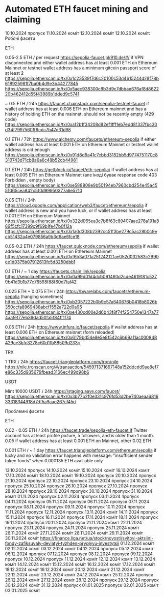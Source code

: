 # Automated ETH faucet mining and claiming
10.10.2024 пропуск
11.10.2024 коміт
12.10.2024 коміт
12.10.2024 коміт:
Робочі фасети  

ETH

0.05-2.5 ETH / per request https://sepolia-faucet.pk910.de/#/ if VPN disconnected and either wallet address has at least 0.001 ETH on Ethereum Mainnet or testnet wallet address has a minimum gitcoin passport score of at least 2
https://sepolia.etherscan.io/tx/0x1c23539f7d6c20100c53d4615244d28f78b618925981f7ba0b4d9e3b44277845
https://sepolia.etherscan.io/tx/0x5aec938300c8b3d9c7dbbae676af8d862220b462412d55f43989b1dded9c5741

~ 0.5 ETH / 24h https://faucet.chainstack.com/sepolia-testnet-faucet if wallet address has at least 0.006 ETH on Ethereum mainnet and has a history of holding ETH on the mainnet, should not be recently empty (429 code)
https://sepolia.etherscan.io/tx/0xa12b1f34208d82ef1fff1eb7edd81337fbc30d34f7997560ff9cdc7b47d31d98

0.1 ETH / 72h https://www.alchemy.com/faucets/ethereum-sepolia if either wallet address has at least 0.001 ETH on Ethereum Mainnet or testnet wallet address is old enough
https://sepolia.etherscan.io/tx/0x91d8d8a41c7cbbd3182bb5d9774751170c8310743d71cb8a6a6c48b52cb44981


0.1 ETH / 24h https://getblock.io/faucet/eth-sepolia/ if wallet address has at least 0.005 ETH on Ethereum Mainnet (але іноді буває response code 403 Forbidden , empty body)
https://sepolia.etherscan.io/tx/0xe588808e9b50194eb7960cbd254e45a4551065cea842c5f0d99950377a6e5710

0.05 ETH / 24h https://cloud.google.com/application/web3/faucet/ethereum/sepolia if wallet address is new and you have luck, or if wallet address has at least 0.001 ETH on Ethereum Mainnet
https://sepolia.etherscan.io/tx/0x322d065ea3c7b8f63c89407aae278a191a889f5cfc17399c9f69b1fe47b0f12a
https://sepolia.etherscan.io/tx/0x1a0d308b2392cc51f3be279c5ac28b0c9ecb51432a4e079856a9b3d6ae6fce18


0.05-0.2 ETH / 24h https://faucet.quicknode.com/ethereum/sepolia if wallet address has at least 0.001 ETH on Ethereum Mainnet
https://sepolia.etherscan.io/tx/0xf6b3a071a251242121ae052d032583c2990ce1d0375b07912613fc5d3250dbb1


0.1 ETH / ~ 1 day https://faucets.chain.link/sepolia
https://sepolia.etherscan.io/tx/0x0a99d01d4dcb091490d2cde4619181c5379b41d3b1b77e76598f88f60d7faf42


0.025 ETH + 0.075 ETH / 24h https://bwarelabs.com/faucets/ethereum-sepolia (hanging sometimes)
https://sepolia.etherscan.io/tx/0xb2057222b0b9c57a640676b0418b8026b350ccfa8969438abcf1552a722d0a95
https://sepolia.etherscan.io/tx/0xe430cd00e2d6b43f8f74f254750e1347a774aafef77eb39dad50fa5f84ff1f74

0.05 ETH / 24h https://www.infura.io/faucet/sepolia if wallet address has at least 0.006 ETH on Ethereum mainnet (form reloaded)
https://sepolia.etherscan.io/tx/0x6179bd54e8e5e8f542c6b69a11ac000848429ce3bfc3278c60d1fb88509d233c

TRX

1 TRX / 24h https://faucet.triangleplatform.com/tron/nile
https://nile.tronscan.org/#/transaction/545971371697148a152ddcdd9ae8ef7e86c335d935679fbead3166ec499d98b6

USDT

Mint 10000 USDT / 24h https://staging.aave.com/faucet/
https://sepolia.etherscan.io/tx/0x3b77b2f0e331c976fd53d2be740aeaa681933318344918d7df5a9aae267cf45d




Проблемні фасети 

ETH

0.02 - 0.05 ETH / 24h https://faucet.trade/sepolia-eth-faucet if Twitter account has at least profile picture, 5 followers, and is older than 1 month. 0.05 if wallet address has at least 0.001 ETH on Mainnet, other 0.02 ETH


0.001 ETH / ~ 1 day https://faucet.triangleplatform.com/ethereum/sepolia if lucky and no validation error happens with message: "insufficient sender token funds" when 0.000135 ETH availlable only

13.10.2024 пропуск
14.10.2024 коміт
15.10.2024 коміт
16.10.2024 коміт
17.10.2024 коміт
18.10.2024 коміт
19.10.2024 пропуск
20.10.2024 пропуск
21.10.2024 пропуск
22.10.2024 пропуск
23.10.2024 пропуск
24.10.2024 пропуск
25.10.2024 пропуск
26.10.2024 пропуск
27.10.2024 пропуск
28.10.2024 пропуск
29.10.2024 пропуск
30.10.2024 пропуск
31.10.2024 коміт
01.11.2024 пропуск
02.11.2024 пропуск
03.11.2024 пропуск
04.11.2024 пропуск
05.11.2024 пропуск
06.11.2024 пропуск
07.11.2024 пропуск
08.11.2024 пропуск
09.11.2024 пропуск
10.11.2024 пропуск
11.11.2024 пропуск
12.11.2024 пропуск
13.11.2024 коміт
14.11.2024 пропуск
15.11.2024 пропуск
16.11.2024 пропуск
17.11.2024 коміт
18.11.2024 пропуск
19.11.2024 пропуск
20.11.2024 пропуск
21.11.2024 коміт
22.11.2024 пропуск
23.11.2024 пропуск
24.11.2024 пропуск
25.11.2024 коміт
26.11.2024 коміт
27.11.2024 коміт
28.11.2024 коміт
29.11.2024 коміт
30.11.2024 коміт
https://finance.liga.net/ua/stock/novosti/svitovi-aktsiini-fondy-zafiksuvaly-deviatyi-tyzhden-pryplyvu-investytsii
01.12.2024 коміт
02.12.2024 коміт
03.12.2024 коміт
04.12.2024 пропуск
05.12.2024 коміт
06.12.2024 пропуск
07.12.2024 пропуск
08.12.2024 пропуск
09.12.2024 пропуск
10.12.2024 пропуск
11.12.2024 коміт
12.12.2024 коміт
13.12.2024 коміт
14.12.2024 коміт
15.12.2024 коміт
16.12.2024 коміт
17.12.2024 коміт
18.12.2024 коміт
19.12.2024 коміт
20.12.2024 коміт
21.12.2024 коміт
22.12.2024 коміт
23.12.2024 коміт
24.12.2024 коміт
25.12.2024 пропуск
26.12.2024 коміт
27.12.2024 коміт
28.12.2024 пропуск
29.12.2024 пропуск
30.12.2024 коміт
31.12.2024 пропуск
01.01.2025 пропуск
02.01.2025 коміт
03.01.2025 коміт
